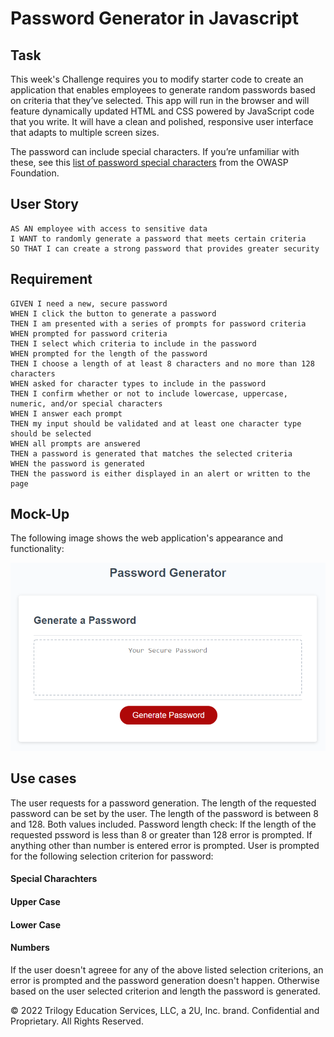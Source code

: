 # Password Generator in Javascript

## Task

This week's Challenge requires you to modify starter code to create an application that enables employees to generate random passwords based on criteria that they’ve selected. This app will run in the browser and will feature dynamically updated HTML and CSS powered by JavaScript code that you write. It will have a clean and polished, responsive user interface that adapts to multiple screen sizes.

The password can include special characters. If you’re unfamiliar with these, see this [list of password special characters](https://www.owasp.org/index.php/Password_special_characters) from the OWASP Foundation.

## User Story

```
AS AN employee with access to sensitive data
I WANT to randomly generate a password that meets certain criteria
SO THAT I can create a strong password that provides greater security
```

## Requirement 

```
GIVEN I need a new, secure password
WHEN I click the button to generate a password
THEN I am presented with a series of prompts for password criteria
WHEN prompted for password criteria
THEN I select which criteria to include in the password
WHEN prompted for the length of the password
THEN I choose a length of at least 8 characters and no more than 128 characters
WHEN asked for character types to include in the password
THEN I confirm whether or not to include lowercase, uppercase, numeric, and/or special characters
WHEN I answer each prompt
THEN my input should be validated and at least one character type should be selected
WHEN all prompts are answered
THEN a password is generated that matches the selected criteria
WHEN the password is generated
THEN the password is either displayed in an alert or written to the page
```

## Mock-Up

The following image shows the web application's appearance and functionality:

![The Password Generator application displays a red button to "Generate Password".](./Assets/03-javascript-homework-demo.png)

## Use cases

The user requests for a password generation. 
The length of the requested password can be set by the user. The length of the password is between 8 and 128. Both values included. 
Password length check: 
If the length of the requested pssword is less than 8 or greater than 128 error is prompted. 
If anything other than number is entered error is prompted. 
User is prompted for the following selection criterion for password: 
#### Special Charachters
#### Upper Case
#### Lower Case
#### Numbers
If the user doesn't agreee for any of the above listed selection criterions, an error is prompted and the password generation doesn't happen. 
Otherwise based on the user selected criterion and length the password is generated. 
 

© 2022 Trilogy Education Services, LLC, a 2U, Inc. brand. Confidential and Proprietary. All Rights Reserved.

